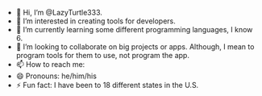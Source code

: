 - 👋 Hi, I’m @LazyTurtle333.
- 👀 I’m interested in creating tools for developers.
- 🌱 I’m currently learning some different programming languages, I know 6.
- 💞️ I’m looking to collaborate on big projects or apps. Although, I mean to program tools for them to use, not program the app.
- 📫 How to reach me: 
- 😄 Pronouns: he/him/his
- ⚡ Fun fact: I have been to 18 different states in the U.S.

<!---
LazyTurtle333/LazyTurtle333 is a ✨ special ✨ repository because its `README.md` (this file) appears on your GitHub profile.
You can click the Preview link to take a look at your changes.
--->
